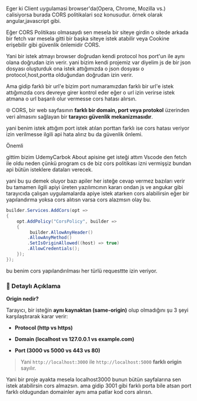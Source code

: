 
Eger ki Client uygulamasi browser'da(Opera, Chrome, Mozilla vs.) calisiyorsa burada CORS politikalari soz konusudur. örnek olarak angular,javascript gibi.

Eğer CORS Politikası olmasaydı sen mesela bir siteye girdin o sitede arkada bir fetch var mesela gitti bir başka siteye istek atabilir veya Cookine erişebilir gibi güvenlik önlemidir CORS.

Yani bir istek atmayı browser doğrudan kendi protocol hos port'un ile aynı olana doğrudan izin verir. yani bizim kendi projemiz var diyelim js de bir json dosyası oluşturduk ona istek attığımızda o json dosyası o protocol,host,portta olduğundan doğrudan izin verir.

Ama gidip farklı bir url'e bizim port numaramızdan farklı bir url'e istek attığımızda cors devreye girer kontrol eder eğer o url izin verirse istek atmana o url başarılı olur vermesse cors hatası alırsın. 

🌐 CORS, bir web sayfasının **farklı bir domain, port veya protokol** üzerinden veri almasını sağlayan bir **tarayıcı güvenlik mekanizmasıdır**.

yani benim istek attığım port istek atılan porttan farklı ise cors hatası veriyor izin verilmesse ilgili api hata alırız bu da güvenlik önlemi.

Önemli

gittim bizim UdemyCarbok About apisine get isteği attım Vscode den fetch ile oldu neden çünkü program cs de biz cors politikası izni vermişşiz bundan api bütün isteklere dataları verecek. 

yani bu şu demek oluyor bazı apiler her isteğe cevap vermez bazıları verir bu tamamen ilgili apiyi üreten yazılımcının kararı ondan js ve angukar gibi tarayıcıda çalışan uygulamalarda apiye istek atarken cors alabilirsin eğer bir  yapılandırma yoksa cors alıtısn varsa cors alazmsın olay bu.

```csharp
builder.Services.AddCors(opt =>
{
    opt.AddPolicy("CorsPolicy", builder =>
    {
         builder.AllowAnyHeader()
        .AllowAnyMethod()
        .SetIsOriginAllowed((host) => true)
        .AllowCredentials();
    });
});
```

bu benim cors yapılandırılması her türlü requesttte izin veriyor.


### 📌 Detaylı Açıklama

**Origin nedir?**

Tarayıcı, bir isteğin **aynı kaynaktan (same-origin)** olup olmadığını şu 3 şeyi karşılaştırarak karar verir:

- **Protocol (http vs https)**
    
- **Domain (localhost vs 127.0.0.1 vs example.com)**
    
- **Port (3000 vs 5000 vs 443 vs 80)**
    

> Yani `http://localhost:3000` ile `http://localhost:5000` **farklı origin** sayılır.


Yani bir proje ayakta mesela localhost3000 bunun bütün sayfalarına sen istek atabilirsin cors almazsın. ama gidip 3001 gibi farklı porta bile atsan port farklı oldugundan domainler aynı ama patlar kod cors alırısn.